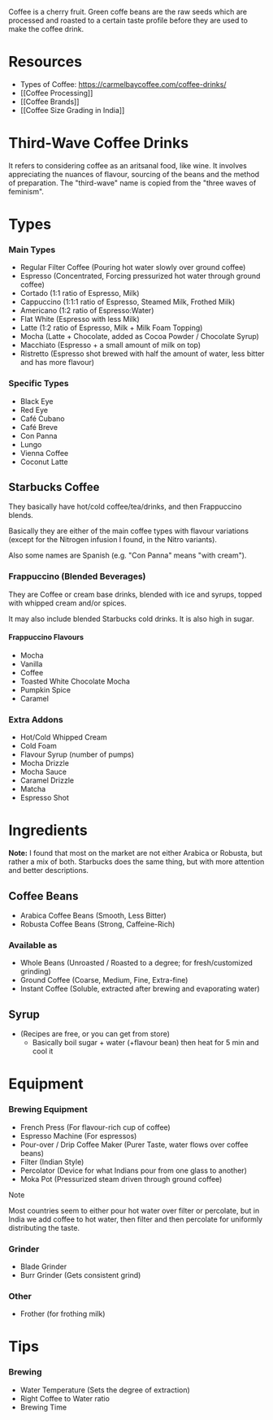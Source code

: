 Coffee is a cherry fruit. Green coffe beans are the raw seeds which are processed and roasted to a certain taste profile before they are used to make the coffee drink.
# Resources
- Types of Coffee: https://carmelbaycoffee.com/coffee-drinks/
- [[Coffee Processing]]
- [[Coffee Brands]]
- [[Coffee Size Grading in India]]
# Third-Wave Coffee Drinks
It refers to considering coffee as an aritsanal food, like wine. It involves appreciating the nuances of flavour, sourcing of the beans and the method of preparation. The "third-wave" name is copied from the "three waves of feminism".
# Types

### Main Types
- Regular Filter Coffee (Pouring hot water slowly over ground coffee)
- Espresso (Concentrated, Forcing pressurized hot water through ground coffee)
- Cortado (1:1 ratio of Espresso, Milk)
- Cappuccino (1:1:1 ratio of Espresso, Steamed Milk, Frothed Milk)
- Americano (1:2 ratio of Espresso:Water)
- Flat White (Espresso with less Milk)
- Latte (1:2 ratio of Espresso, Milk + Milk Foam Topping)
- Mocha (Latte + Chocolate, added as Cocoa Powder / Chocolate Syrup)
- Macchiato (Espresso + a small amount of milk on top)
- Ristretto (Espresso shot brewed with half the amount of water, less bitter and has more flavour)
### Specific Types
- Black Eye
- Red Eye
- Café Cubano
- Café Breve
- Con Panna
- Lungo
- Vienna Coffee
- Coconut Latte
## Starbucks Coffee
They basically have hot/cold coffee/tea/drinks, and then Frappuccino blends.

Basically they are either of the main coffee types with flavour variations (except for the Nitrogen infusion I found, in the Nitro variants).

Also some names are Spanish (e.g. "Con Panna" means "with cream").
### Frappuccino (Blended Beverages)
They are Coffee or cream base drinks, blended with ice and syrups, topped with whipped cream and/or spices.

It may also include blended Starbucks cold drinks.
It is also high in sugar.
#### Frappuccino Flavours
- Mocha
- Vanilla
- Coffee
- Toasted White Chocolate Mocha
- Pumpkin Spice
- Caramel
### Extra Addons
- Hot/Cold Whipped Cream
- Cold Foam
- Flavour Syrup (number of pumps)
- Mocha Drizzle
- Mocha Sauce
- Caramel Drizzle
- Matcha
- Espresso Shot
# Ingredients
**Note:** I found that most on the market are not either Arabica or Robusta, but rather a mix of both. Starbucks does the same thing, but with more attention and better descriptions.
## Coffee Beans
- Arabica Coffee Beans (Smooth, Less Bitter)
- Robusta Coffee Beans (Strong, Caffeine-Rich)
### Available as
- Whole Beans (Unroasted / Roasted to a degree; for fresh/customized grinding)
- Ground Coffee (Coarse, Medium, Fine, Extra-fine)
- Instant Coffee (Soluble, extracted after brewing and evaporating water)
## Syrup
- (Recipes are free, or you can get from store)
	- Basically boil sugar + water (+flavour bean) then heat for 5 min and cool it
# Equipment
### Brewing Equipment
- French Press (For flavour-rich cup of coffee)
- Espresso Machine (For espressos)
- Pour-over / Drip Coffee Maker (Purer Taste, water flows over coffee beans)
- Filter (Indian Style)
- Percolator (Device for what Indians pour from one glass to another)
- Moka Pot (Pressurized steam driven through ground coffee)

> [!NOTE]
> Most countries seem to either pour hot water over filter or percolate, but in India we add coffee to hot water, then filter and then percolate for uniformly distributing the taste.
### Grinder
- Blade Grinder
- Burr Grinder (Gets consistent grind)
### Other
- Frother (for frothing milk)
# Tips
### Brewing
- Water Temperature (Sets the degree of extraction)
- Right Coffee to Water ratio
- Brewing Time
